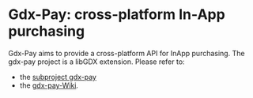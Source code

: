 # Gdx-Pay: cross-platform In-App purchasing
Gdx-Pay aims to provide a cross-platform API for InApp purchasing. The gdx-pay project is a libGDX extension.
Please refer to:
* the [subproject gdx-pay](https://github.com/libgdx/gdx-pay)
* the [gdx-pay-Wiki](https://github.com/libgdx/gdx-pay/wiki).